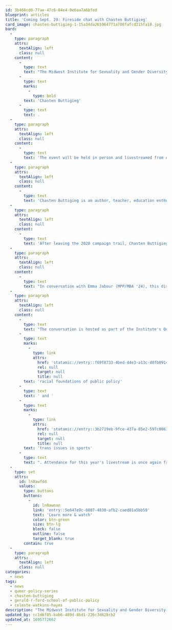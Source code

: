 ```yaml
---
id: 3b466cd0-77ae-47c6-84e4-0e6aa7a6bfed
blueprint: articles
title: 'Coming Sept. 29: Fireside chat with Chasten Buttigieg'
card_image: chasten-buttigieg-1-15a34da265964771a708fafcd215fa10.jpg
bard:
  -
    type: paragraph
    attrs:
      textAlign: left
      class: null
    content:
      -
        type: text
        text: "The Midwest Institute for Sexuality and Gender Diversity and the University of Michigan's Gerald R. Ford School of Public Policy are proud to support a student-led initiative concluding this year’s Out Week, hosted by Out For Business and Out in Public: a fireside chat with "
      -
        type: text
        marks:
          -
            type: bold
        text: 'Chasten Buttigieg'
      -
        type: text
        text: .
  -
    type: paragraph
    attrs:
      textAlign: left
      class: null
    content:
      -
        type: text
        text: 'The event will be held in person and livestreamed from Ann Arbor on Friday, September 29.'
  -
    type: paragraph
    attrs:
      textAlign: left
      class: null
    content:
      -
        type: text
        text: 'Chasten Buttigieg is an author, teacher, education enthusiast, LGBTQ+ rights advocate, and husband of Secretary of Transportation and previous presidential candidate Pete Buttigieg.'
  -
    type: paragraph
    attrs:
      textAlign: left
      class: null
    content:
      -
        type: text
        text: 'After leaving the 2020 campaign trail, Chasten Buttigieg published his first book, I Have Something to Tell You. In this moving, uplifting memoir, he recounts his journey to finding acceptance as a young gay man in rural Northern Michigan.'
  -
    type: paragraph
    attrs:
      textAlign: left
      class: null
    content:
      -
        type: text
        text: "In conversation with Emma Jabour (MPP/MBA '24), this discussion will focus on the intersections of identity and allyship, particularly in social and professional contexts. Welcome remarks will be delivered by Ford School dean Celeste Watkins-Hayes, OFB club presidents Camren Kaminsky and Joseph Kind, and MBA Council's DEI chair Sean-Michael Steele."
  -
    type: paragraph
    attrs:
      textAlign: left
      class: null
    content:
      -
        type: text
        text: "The conversation is hosted as part of the Institute's Queer Policy Series, a program that convenes policymakers, leaders, and students to examine policies at various levels that impact queer and trans students and youth, and provides tools for effecting policy changes that embrace and affirm diverse sexualities and genders. It is also part of the Ford School and Center for Racial Justice's Racial Foundations of Public Policy Series, and follows prior collaborations with the Ford School on the "
      -
        type: text
        marks:
          -
            type: link
            attrs:
              href: 'statamic://entry::f69f8733-4bed-44e3-a13c-d8fb091495de'
              rel: null
              target: null
              title: null
        text: 'racial foundations of public policy'
      -
        type: text
        text: ' and '
      -
        type: text
        marks:
          -
            type: link
            attrs:
              href: 'statamic://entry::3b2719eb-9fce-437a-85e2-597c086365e9'
              rel: null
              target: null
              title: null
        text: 'trans issues in sports'
      -
        type: text
        text: ". Attendance for this year's livestream is once again free and open to the public."
  -
    type: set
    attrs:
      id: ln0awfdd
      values:
        type: buttons
        buttons:
          -
            id: ln0awnan
            link: 'entry::5e647e9c-0807-4838-afb2-caed81a5bb59'
            text: 'Learn more & watch'
            color: btn-green
            size: btn-lg
            block: false
            outline: false
            target_blank: true
        contain: true
  -
    type: paragraph
    attrs:
      textAlign: left
      class: null
categories:
  - news
tags:
  - news
  - queer-policy-series
  - chasten-buttigieg
  - gerald-r-ford-school-of-public-policy
  - celeste-watkins-hayes
description: "The Midwest Institute for Sexuality and Gender Diversity and the University of Michigan's Gerald R. Ford School of Public Policy are proud to support a student-led initiative concluding this year’s Out Week, hosted by Out For Business and Out in Public: a fireside chat with Chasten Buttigieg."
updated_by: cc1d6f85-bab6-480d-8bd1-226c3d628cb2
updated_at: 1695772662
---
```

